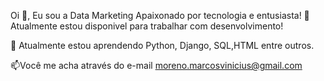 Oi 👋, Eu sou a Data Marketing
Apaixonado por tecnologia e entusiasta! 
🔭 Atualmente estou disponivel para trabalhar com desenvolvimento!

🌱 Atualmente estou aprendendo Python, Django, SQL,HTML entre outros.

📫Você me acha através do e-mail moreno.marcosvinicius@gmail.com
